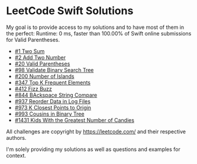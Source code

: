# LeetCode Swift Solutions

My goal is to provide access to my solutions and to have most of them in the perfect:
Runtime: 0 ms, faster than 100.00% of Swift online submissions for Valid Parentheses.

* [#1 Two Sum](https://leetcode.com/problems/two-sum/)
* [#2 Add Two Number](https://leetcode.com/problems/add-two-numbers/) 
* [#20 Valid Parentheses](https://leetcode.com/problems/valid-parentheses/)
* [#98 Validate Binary Search Tree](https://leetcode.com/problems/validate-binary-search-tree/)
* [#200 Number of Islands](https://leetcode.com/problems/number-of-islands/)
* [#347 Top K Frequent Elements](https://leetcode.com/problems/top-k-frequent-elements/)
* [#412 Fizz Buzz](https://leetcode.com/problems/fizz-buzz/)
* [#844 BAckspace String Compare](https://leetcode.com/problems/backspace-string-compare/)
* [#937 Reorder Data in Log Files](https://leetcode.com/problems/reorder-data-in-log-files/)
* [#973 K Closest Points to Origin](https://leetcode.com/problems/k-closest-points-to-origin/)
* [#993 Cousins in Binary Tree](https://leetcode.com/problems/cousins-in-binary-tree/)
* [#1431 Kids With the Greatest Number of Candies](https://leetcode.com/problems/kids-with-the-greatest-number-of-candies/)

All challenges are copyright by https://leetcode.com/ and their respective authors.

I'm solely providing my solutions as well as questions and examples for context.
